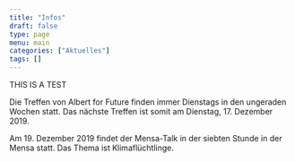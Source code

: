 ```yaml
---
title: "Infos"
draft: false
type: page
menu: main
categories: ["Aktuelles"]
tags: []
---
```


THIS IS A TEST

Die Treffen von Albert for Future finden immer Dienstags in den ungeraden Wochen statt. Das nächste Treffen ist somit am Dienstag, 17. Dezember 2019.

Am 19. Dezember 2019 findet der Mensa-Talk in der siebten Stunde in der Mensa statt. Das Thema ist Klimaflüchtlinge.
